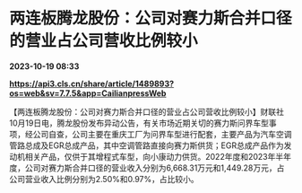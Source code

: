# 两连板腾龙股份：公司对赛力斯合并口径的营业占公司营收比例较小

**2023-10-19 08:33**

**https://api3.cls.cn/share/article/1489893?os=web&sv=7.7.5&app=CailianpressWeb**

【两连板腾龙股份：公司对赛力斯合并口径的营业占公司营收比例较小】财联社10月19日电，腾龙股份发布异动公告，有关市场近期关切的赛力斯问界车型事项，经公司自查，公司主要在重庆工厂为问界车型进行配套，主要产品为汽车空调管路总成及EGR总成产品，其中空调管路直接向赛力斯供货；EGR总成产品作为发动机相关产品，仅供于其增程式车型，向小康动力供货。2022年度和2023年半年度，公司对赛力斯合并口径的营业收入分别为6,668.31万元和1,449.28万元，占公司营业收入比例分别为2.50%和0.97%，占比较小。